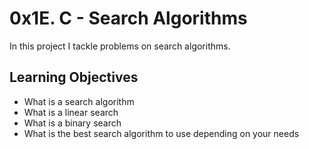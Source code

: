# 0x1E. C - Search Algorithms

In this project I tackle problems on search algorithms.

## Learning Objectives

* What is a search algorithm
* What is a linear search
* What is a binary search
* What is the best search algorithm to use depending on your needs
